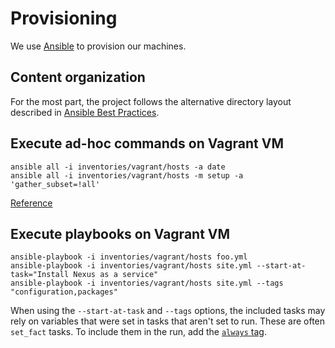# Provisioning

We use [Ansible](ansible.com) to provision our machines.

## Content organization

For the most part, the project follows the alternative directory layout described in
[Ansible Best Practices](http://docs.ansible.com/ansible/playbooks_best_practices.html#alternative-directory-layout).

## Execute ad-hoc commands on Vagrant VM

```
ansible all -i inventories/vagrant/hosts -a date
ansible all -i inventories/vagrant/hosts -m setup -a 'gather_subset=!all'
```
[Reference](http://docs.ansible.com/ansible/intro_adhoc.html)

## Execute playbooks on Vagrant VM

```
ansible-playbook -i inventories/vagrant/hosts foo.yml
ansible-playbook -i inventories/vagrant/hosts site.yml --start-at-task="Install Nexus as a service"
ansible-playbook -i inventories/vagrant/hosts site.yml --tags "configuration,packages"
```

When using the `--start-at-task` and `--tags` options, the included tasks may rely on variables
that were set in tasks that aren't set to run. These are often `set_fact` tasks. To include them in the run,
add the [`always` tag](http://docs.ansible.com/ansible/playbooks_tags.html#special-tags).
